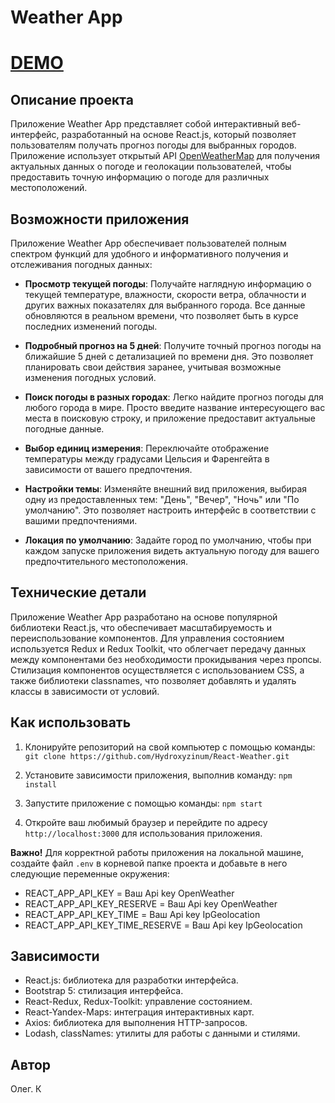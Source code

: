 # Weather App
# [DEMO](https://hydroxyzinum.github.io/Build-Weather/)

## Описание проекта

Приложение Weather App представляет собой интерактивный веб-интерфейс, разработанный на основе React.js, который позволяет пользователям получать прогноз погоды для выбранных городов. Приложение использует открытый API [OpenWeatherMap](https://openweathermap.org/) для получения актуальных данных о погоде и геолокации пользователей, чтобы предоставить точную информацию о погоде для различных местоположений.

## Возможности приложения

Приложение Weather App обеспечивает пользователей полным спектром функций для удобного и информативного получения и отслеживания погодных данных:

- **Просмотр текущей погоды**: Получайте наглядную информацию о текущей температуре, влажности, скорости ветра, облачности и других важных показателях для выбранного города. Все данные обновляются в реальном времени, что позволяет быть в курсе последних изменений погоды.

- **Подробный прогноз на 5 дней**: Получите точный прогноз погоды на ближайшие 5 дней с детализацией по времени дня. Это позволяет планировать свои действия заранее, учитывая возможные изменения погодных условий.

- **Поиск погоды в разных городах**: Легко найдите прогноз погоды для любого города в мире. Просто введите название интересующего вас места в поисковую строку, и приложение предоставит актуальные погодные данные.

- **Выбор единиц измерения**: Переключайте отображение температуры между градусами Цельсия и Фаренгейта в зависимости от вашего предпочтения.

- **Настройки темы**: Изменяйте внешний вид приложения, выбирая одну из предоставленных тем: "День", "Вечер", "Ночь" или "По умолчанию". Это позволяет настроить интерфейс в соответствии с вашими предпочтениями.

- **Локация по умолчанию**: Задайте город по умолчанию, чтобы при каждом запуске приложения видеть актуальную погоду для вашего предпочтительного местоположения.

## Технические детали

Приложение Weather App разработано на основе популярной библиотеки React.js, что обеспечивает масштабируемость и переиспользование компонентов. Для управления состоянием используется Redux и Redux Toolkit, что облегчает передачу данных между компонентами без необходимости прокидывания через пропсы. Стилизация компонентов осуществляется с использованием CSS, а также библиотеки classnames, что позволяет добавлять и удалять классы в зависимости от условий.

## Как использовать

1. Клонируйте репозиторий на свой компьютер с помощью команды: `git clone https://github.com/Hydroxyzinum/React-Weather.git`

2. Установите зависимости приложения, выполнив команду: `npm install`

3. Запустите приложение с помощью команды: `npm start`

4. Откройте ваш любимый браузер и перейдите по адресу `http://localhost:3000` для использования приложения.

**Важно!** Для корректной работы приложения на локальной машине, создайте файл `.env` в корневой папке проекта и добавьте в него следующие переменные окружения:

- REACT_APP_API_KEY = Ваш Api key OpenWeather
- REACT_APP_API_KEY_RESERVE = Ваш Api key OpenWeather
- REACT_APP_API_KEY_TIME = Ваш Api key IpGeolocation
- REACT_APP_API_KEY_TIME_RESERVE = Ваш Api key IpGeolocation

## Зависимости

- React.js: библиотека для разработки интерфейса.
- Bootstrap 5: стилизация интерфейса.
- React-Redux, Redux-Toolkit: управление состоянием.
- React-Yandex-Maps: интеграция интерактивных карт.
- Axios: библиотека для выполнения HTTP-запросов.
- Lodash, classNames: утилиты для работы с данными и стилями.

## Автор

Олег. К
